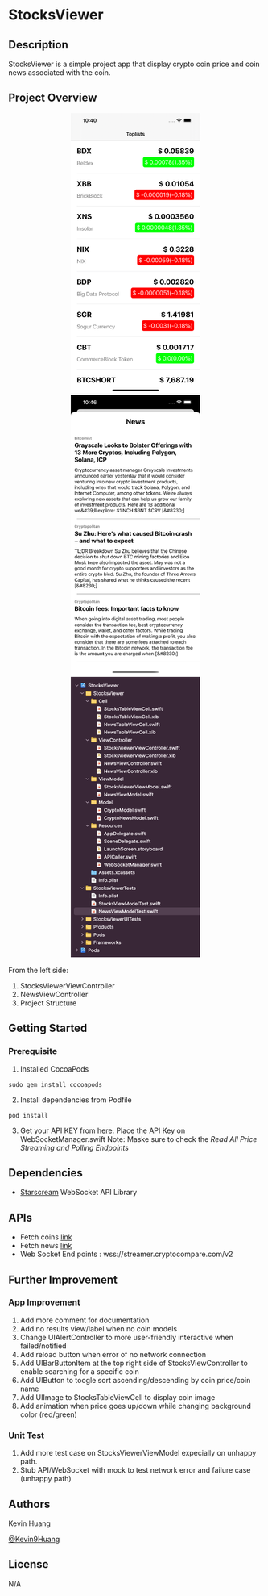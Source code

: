 # StocksViewer

## Description

StocksViewer is a simple project app that display crypto coin price and coin news associated with the coin.

## Project Overview

<p float="left" align="middle">
  <img src="/Screenshot/projectView1.png" width = "257" height = "556" hspace="10"/>
  <img src="/Screenshot/projectView2.png" width = "257" height = "556" hspace="10"/> 
  <img src="/Screenshot/projectView3.png" width = "257" height = "556" hspace="10"/>
</p>

From the left side:
1. StocksViewerViewController
2. NewsViewController
3. Project Structure

## Getting Started

### Prerequisite
1. Installed CocoaPods
```
sudo gem install cocoapods
```
2. Install dependencies from Podfile
```
pod install
```

3. Get your API KEY from [here](https://min-api.cryptocompare.com/documentation/websockets). Place the API Key on WebSocketManager.swift
Note: Maske sure to check the *Read All Price Streaming and Polling Endpoints*

## Dependencies
* [Starscream](https://github.com/daltoniam/Starscream) WebSocket API Library

## APIs
* Fetch coins [link](https://min-api.cryptocompare.com/data/top/totaltoptiervolfull?limit=50&tsym=USD&ascending=false)
* Fetch news [link](https://min-api.cryptocompare.com/data/v2/news/?lang=EN&excludeCategories=Sponsored)
* Web Socket End points : wss://streamer.cryptocompare.com/v2

## Further Improvement

### App Improvement
1. Add more comment for documentation
2. Add no results view/label when no coin models
3. Change UIAlertController to more user-friendly interactive when failed/notified
4. Add reload button when error of no network connection
5. Add UIBarButtonItem at the top right side of StocksViewController to enable searching for a specific coin
6. Add UIButton to toogle sort ascending/descending by coin price/coin name
7. Add UIImage to StocksTableViewCell to display coin image
8. Add animation when price goes up/down while changing background color (red/green)

### Unit Test
1. Add more test case on StocksViewerViewModel expecially on unhappy path.
2. Stub API/WebSocket with mock to test network error and failure case (unhappy path)

## Authors

Kevin Huang

[@Kevin9Huang](https://github.com/Kevin9Huang)

## License

N/A
